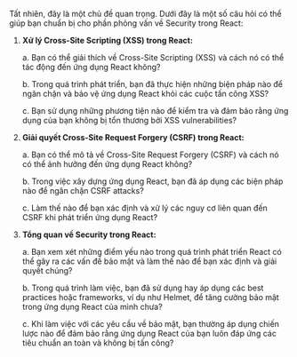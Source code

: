 Tất nhiên, đây là một chủ đề quan trọng. Dưới đây là một số câu hỏi có thể giúp bạn chuẩn bị cho phần phỏng vấn về Security trong React:

1. **Xử lý Cross-Site Scripting (XSS) trong React:**

   a. Bạn có thể giải thích về Cross-Site Scripting (XSS) và cách nó có thể tác động đến ứng dụng React không?

   b. Trong quá trình phát triển, bạn đã thực hiện những biện pháp nào để ngăn chặn và bảo vệ ứng dụng React khỏi các cuộc tấn công XSS?

   c. Bạn sử dụng những phương tiện nào để kiểm tra và đảm bảo rằng ứng dụng của bạn không bị tổn thương bởi XSS vulnerabilities?

2. **Giải quyết Cross-Site Request Forgery (CSRF) trong React:**

   a. Bạn có thể mô tả về Cross-Site Request Forgery (CSRF) và cách nó có thể ảnh hưởng đến ứng dụng React không?

   b. Trong việc xây dựng ứng dụng React, bạn đã áp dụng các biện pháp nào để ngăn chặn CSRF attacks?

   c. Làm thế nào để bạn xác định và xử lý các nguy cơ liên quan đến CSRF khi phát triển ứng dụng React?

3. **Tổng quan về Security trong React:**

   a. Bạn xem xét những điểm yếu nào trong quá trình phát triển React có thể gây ra các vấn đề bảo mật và làm thế nào để bạn xác định và giải quyết chúng?

   b. Trong quá trình làm việc, bạn đã sử dụng hay áp dụng các best practices hoặc frameworks, ví dụ như Helmet, để tăng cường bảo mật trong ứng dụng React của mình chưa?

   c. Khi làm việc với các yêu cầu về bảo mật, bạn thường áp dụng chiến lược nào để đảm bảo rằng ứng dụng React của bạn luôn đáp ứng các tiêu chuẩn an toàn và không bị tấn công?